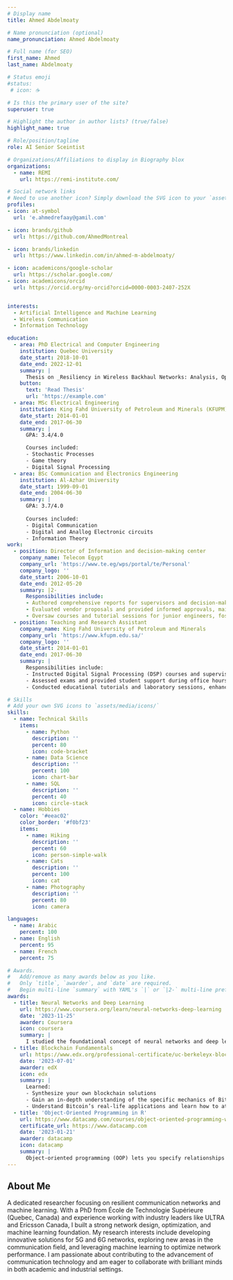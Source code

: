 ```yaml
---
# Display name
title: Ahmed Abdelmoaty

# Name pronunciation (optional)
name_pronunciation: Ahmed Abdelmoaty

# Full name (for SEO)
first_name: Ahmed
last_name: Abdelmoaty

# Status emoji
#status:
 # icon: ☕️

# Is this the primary user of the site?
superuser: true

# Highlight the author in author lists? (true/false)
highlight_name: true

# Role/position/tagline
role: AI Senior Sceintist

# Organizations/Affiliations to display in Biography blox
organizations:
  - name: REMI
    url: https://remi-institute.com/

# Social network links
# Need to use another icon? Simply download the SVG icon to your `assets/media/icons/` folder.
profiles:
- icon: at-symbol  
  url: 'e.ahmedrefaay@gamil.com'  

- icon: brands/github
  url: https://github.com/AhmedMontreal 

- icon: brands/linkedin
  url: https://www.linkedin.com/in/ahmed-m-abdelmoaty/ 

- icon: academicons/google-scholar
  url: https://scholar.google.com/ 
- icon: academicons/orcid
  url: https://orcid.org/my-orcid?orcid=0000-0003-2407-252X  


interests:
  - Artificial Intelligence and Machine Learning
  - Wireless Communication
  - Information Technology

education:
  - area: PhD Electrical and Computer Engineering
    institution: Quebec University
    date_start: 2018-10-01
    date_end: 2022-12-01
    summary: |
      Thesis on _Resiliency in Wireless Backhaul Networks: Analysis, Optimization and Machine Learning Approaches_. Supervised by [Prof Diala Naboulsi]([https://example.com](https://www.etsmtl.ca/etudier-a-lets/corps-enseignant/dnaboulsi)). Presented papers at 2 IEEE conferences with the contributions being published in 3 IEEE journals.
    button:
      text: 'Read Thesis'
      url: 'https://example.com'
  - area: MSc Electrical Engineering
    institution: King Fahd University of Petroleum and Minerals (KFUPM)
    date_start: 2014-01-01
    date_end: 2017-06-30
    summary: |
      GPA: 3.4/4.0

      Courses included:
      - Stochastic Processes
      - Game theory
      - Digital Signal Processing
  - area: BSc Communication and Electronics Engineering
    institution: Al-Azhar University
    date_start: 1999-09-01
    date_end: 2004-06-30
    summary: |
      GPA: 3.7/4.0
      
      Courses included:
      - Digital Communication
      - Digital and Anallog Electronic circuits
      - Information Theory
work:
  - position: Director of Information and decision-making center
    company_name: Telecom Egypt
    company_url: 'https://www.te.eg/wps/portal/te/Personal'
    company_logo: ''
    date_start: 2006-10-01
    date_end: 2012-05-20
    summary: |2-
      Responsibilities include:
      - Authored comprehensive reports for supervisors and decision-makers, ensuring clarity and actionable insights.
      - Evaluated vendor proposals and provided informed approvals, maintaining high standards and compliance.
      - Oversaw courses and tutorial sessions for junior engineers, fostering skill development and knowledge transfer.
  - position: Teaching and Research Assistant
    company_name: King Fahd University of Petroleum and Minerals
    company_url: 'https://www.kfupm.edu.sa/'
    company_logo: ''
    date_start: 2014-01-01
    date_end: 2017-06-30
    summary: |
      Responsibilities include:
      - Instructed Digital Signal Processing (DSP) courses and supervised student term projects, ensuring comprehensive understanding and application.
      - Assessed exams and provided student support during office hours, fostering academic success and addressing individual needs.
      - Conducted educational tutorials and laboratory sessions, enhancing practical skills and theoretical knowledge.

# Skills
# Add your own SVG icons to `assets/media/icons/`
skills:
  - name: Technical Skills
    items:
      - name: Python
        description: ''
        percent: 80
        icon: code-bracket
      - name: Data Science
        description: ''
        percent: 100
        icon: chart-bar
      - name: SQL
        description: ''
        percent: 40
        icon: circle-stack
  - name: Hobbies
    color: '#eeac02'
    color_border: '#f0bf23'
    items:
      - name: Hiking
        description: ''
        percent: 60
        icon: person-simple-walk
      - name: Cats
        description: ''
        percent: 100
        icon: cat
      - name: Photography
        description: ''
        percent: 80
        icon: camera

languages:
  - name: Arabic
    percent: 100
  - name: English
    percent: 95
  - name: French
    percent: 75

# Awards.
#   Add/remove as many awards below as you like.
#   Only `title`, `awarder`, and `date` are required.
#   Begin multi-line `summary` with YAML's `|` or `|2-` multi-line prefix and indent 2 spaces below.
awards:
  - title: Neural Networks and Deep Learning
    url: https://www.coursera.org/learn/neural-networks-deep-learning
    date: '2023-11-25'
    awarder: Coursera
    icon: coursera
    summary: |
      I studied the foundational concept of neural networks and deep learning. By the end, I was familiar with the significant technological trends driving the rise of deep learning; build, train, and apply fully connected deep neural networks; implement efficient (vectorized) neural networks; identify key parameters in a neural network’s architecture; and apply deep learning to your own applications.
  - title: Blockchain Fundamentals
    url: https://www.edx.org/professional-certificate/uc-berkeleyx-blockchain-fundamentals
    date: '2023-07-01'
    awarder: edX
    icon: edx
    summary: |
      Learned:
      - Synthesize your own blockchain solutions
      - Gain an in-depth understanding of the specific mechanics of Bitcoin
      - Understand Bitcoin’s real-life applications and learn how to attack and destroy Bitcoin, Ethereum, smart contracts and Dapps, and alternatives to Bitcoin’s Proof-of-Work consensus algorithm
  - title: 'Object-Oriented Programming in R'
    url: https://www.datacamp.com/courses/object-oriented-programming-with-s3-and-r6-in-r
    certificate_url: https://www.datacamp.com
    date: '2023-01-21'
    awarder: datacamp
    icon: datacamp
    summary: |
      Object-oriented programming (OOP) lets you specify relationships between functions and the objects that they can act on, helping you manage complexity in your code. This is an intermediate level course, providing an introduction to OOP, using the S3 and R6 systems. S3 is a great day-to-day R programming tool that simplifies some of the functions that you write. R6 is especially useful for industry-specific analyses, working with web APIs, and building GUIs.
---
```


## About Me

A dedicated researcher focusing on resilient communication networks and machine learning. With a PhD from École de Technologie Supérieure (Quebec, Canada) and experience working with industry leaders like ULTRA and Ericsson Canada, I built a strong network design, optimization, and machine learning foundation. My research interests include developing innovative solutions for 5G and 6G networks, exploring new areas in the communication field, and leveraging machine learning to optimize network performance. I am passionate about contributing to the advancement of communication technology and am eager to collaborate with brilliant minds in both academic and industrial settings.
